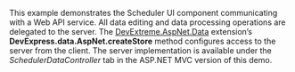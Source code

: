 This example demonstrates the Scheduler UI component communicating with a&nbsp;Web API service. All data editing and data processing operations are delegated to&nbsp;the server. The [DevExtreme.AspNet.Data](https://github.com/DevExpress/DevExtreme.AspNet.Data) extension&rsquo;s **DevExpress.data.AspNet.createStore** method configures access to&nbsp;the server from the client. The server implementation is&nbsp;available under the _SchedulerDataController_ tab in&nbsp;the ASP.NET MVC version of&nbsp;this demo.